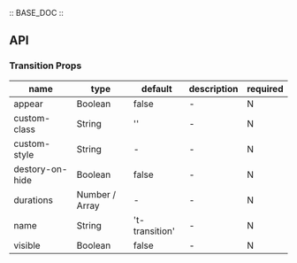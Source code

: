 :: BASE_DOC ::

## API
### Transition Props

name | type | default | description | required
-- | -- | -- | -- | --
appear | Boolean | false | \- | N
custom-class | String | '' | \- | N
custom-style | String | - | \- | N
destory-on-hide | Boolean | false | \- | N
durations | Number / Array | - | \- | N
name | String | 't-transition' | \- | N
visible | Boolean | false | \- | N
